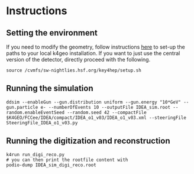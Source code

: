 # Instructions

## Setting the environment
If you need to modify the geometry, follow instructions [here](https://fcc-ee-detector-full-sim.docs.cern.ch/Key4hep/) to set-up the paths to your local k4geo installation. If you want to just use the central version of the detector, directly proceed with the following.

```
source /cvmfs/sw-nightlies.hsf.org/key4hep/setup.sh
```

## Running the simulation
```
ddsim --enableGun --gun.distribution uniform --gun.energy "10*GeV" --gun.particle e- --numberOfEvents 10 --outputFile IDEA_sim.root --random.enableEventSeed --random.seed 42 --compactFile $K4GEO/FCCee/IDEA/compact/IDEA_o1_v03/IDEA_o1_v03.xml --steeringFile SteeringFile_IDEA_o1_v03.py
```

## Running the digitization and reconstruction
```
k4run run_digi_reco.py
# you can then print the rootfile content with
podio-dump IDEA_sim_digi_reco.root  
```
